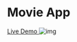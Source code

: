 # Movie App
<a href="movie-app-0c187f.netlify.app" >Live Demo </a>
<img src="https://imguploader.net/if/NGoS3qdvPLTN.png" alt="img" />
